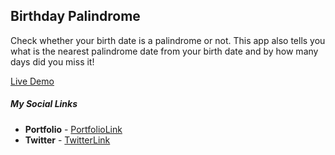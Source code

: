 ##  Birthday Palindrome

Check whether your birth date is a palindrome or not. This app also tells you what is the nearest palindrome date from your birth date and by how many days did you miss it!

[Live Demo](https://js-bdaypalindrome.netlify.app/)


##### **My Social Links**

- **Portfolio**  - [PortfolioLink](https://sabiya-portfolio.netlify.app/)
- **Twitter** - [TwitterLink](https://twitter.com/nerd_fswd)

